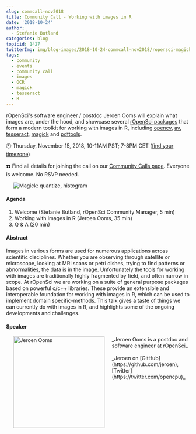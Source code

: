 ```yaml
---
slug: commcall-nov2018
title: Community Call - Working with images in R
date: '2018-10-24'
author:
  - Stefanie Butland
categories: blog
topicid: 1427
twitterImg: img/blog-images/2018-10-24-commcall-nov2018/ropensci-magick.png
tags:
  - community
  - events
  - community call
  - images
  - OCR
  - magick
  - tesseract
  - R
---
```

rOpenSci's software engineer / postdoc Jeroen Ooms will explain what images are, under the hood, and showcase several [rOpenSci packages](/packages/) that form a modern toolkit for working with images in R, including [opencv](https://github.com/ropenscilabs/opencv), [av](https://github.com/ropensci/av), [tesseract](https://github.com/ropensci/tesseract), [magick](https://github.com/ropensci/magick) and [pdftools](https://github.com/ropensci/pdftools).

🕘 Thursday, November 15, 2018, 10-11AM PST; 7-8PM CET ([find your timezone](https://www.timeanddate.com/worldclock/fixedtime.html?msg=rOpenSci+Community+Call+-+Working+with+images+in+R&iso=20181115T10&p1=791&ah=1))

☎️ Find all details for joining the call on our [Community Calls page](https://communitycalls.ropensci.org/#next-call).
Everyone is welcome. No RSVP needed.


<img src="/img/blog-images/2018-10-24-commcall-nov2018/ropensci-magick.png" alt="Magick: quantize, histogram" style="margin: 0px 20px;">


#### Agenda

1. Welcome (Stefanie Butland, rOpenSci Community Manager, 5 min)
2. Working with images in R (Jeroen Ooms, 35 min)
4. Q & A (20 min)

#### Abstract
Images in various forms are used for numerous applications across scientific disciplines. Whether you are observing through satellite or microscope, looking at MRI scans or petri dishes, trying to find patterns or abnormalities, the data is in the image. Unfortunately the tools for working with images are traditionally highly fragmented by field, and often narrow in scope. At rOpenSci we are working on a suite of general purpose packages based on powerful c/c++ libraries. These provide an extensible and interoperable foundation for working with images in R, which can be used to implement domain specific-methods. This talk gives a taste of things we can currently do with images in R, and highlights some of the ongoing developments and challenges.

#### Speaker

<img src="/img/blog-images/2018-10-24-commcall-nov2018/jeroen-ooms.jpg" alt="Jeroen Ooms" style="margin: 0px 20px; width: 250px;" align="left">
_Jeroen Ooms is a postdoc and software engineer at rOpenSci_<br/><br/>
_Jeroen on [GitHub](https://github.com/jeroen), [Twitter](https://twitter.com/opencpu)_
